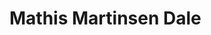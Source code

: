 <!DOCTYPE html>
<html lang="en">
<head>
    <meta charset="UTF-8">
    <meta name="viewport" content="width=device-width, initial-scale=1.0">
    <link rel="stylesheet" type="text/css" href="index.css">
    <title>Document</title>
</head>
<body>
    <h1>Mathis Martinsen Dale</h1>
</body>
</html>
